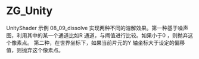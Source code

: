 # ZG_Unity
UnityShader 示例
08_09_dissolve 实现两种不同的溶解效果。第一种基于噪声图，利用其中的某一个通道比如R 通道，与阈值进行比较。如果小于0 ，则抛弃这个像素点。
第二种，在世界坐标下，如果当前片元的Y 轴坐标大于设定的偏移值，则抛弃这个像素点。
